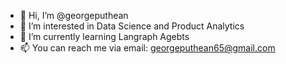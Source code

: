 - 👋 Hi, I’m @georgeputhean
- 👀 I’m interested in Data Science and Product Analytics
- 🌱 I’m currently learning Langraph Agebts
- 📫 You can reach me via email: georgeputhean65@gmail.com

<!---
georgeputhean/georgeputhean is a ✨ special ✨ repository because its `README.md` (this file) appears on your GitHub profile.
You can click the Preview link to take a look at your changes.
--->
